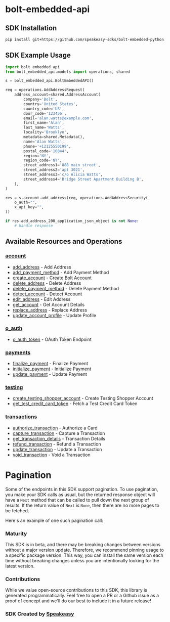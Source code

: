 # bolt-embedded-api

<!-- Start SDK Installation -->
## SDK Installation

```bash
pip install git+https://github.com/speakeasy-sdks/bolt-embedded-python.git
```
<!-- End SDK Installation -->

## SDK Example Usage
<!-- Start SDK Example Usage -->
```python
import bolt_embedded_api
from bolt_embedded_api.models import operations, shared

s = bolt_embedded_api.BoltEmbeddedAPI()

req = operations.AddAddressRequest(
    address_account=shared.AddressAccount(
        company='Bolt',
        country='United States',
        country_code='US',
        door_code='123456',
        email='alan.watts@example.com',
        first_name='Alan',
        last_name='Watts',
        locality='Brooklyn',
        metadata=shared.Metadata(),
        name='Alan Watts',
        phone='+12125550199',
        postal_code='10044',
        region='NY',
        region_code='NY',
        street_address1='888 main street',
        street_address2='apt 3021',
        street_address3='c/o Alicia Watts',
        street_address4='Bridge Street Apartment Building B',
    ),
)

res = s.account.add_address(req, operations.AddAddressSecurity(
    o_auth="",
    x_api_key="",
))

if res.add_address_200_application_json_object is not None:
    # handle response
```
<!-- End SDK Example Usage -->

<!-- Start SDK Available Operations -->
## Available Resources and Operations


### [account](docs/sdks/account/README.md)

* [add_address](docs/sdks/account/README.md#add_address) - Add Address
* [add_payment_method](docs/sdks/account/README.md#add_payment_method) - Add Payment Method
* [create_account](docs/sdks/account/README.md#create_account) - Create Bolt Account
* [delete_address](docs/sdks/account/README.md#delete_address) - Delete Address
* [delete_payment_method](docs/sdks/account/README.md#delete_payment_method) - Delete Payment Method
* [detect_account](docs/sdks/account/README.md#detect_account) - Detect Account
* [edit_address](docs/sdks/account/README.md#edit_address) - Edit Address
* [get_account](docs/sdks/account/README.md#get_account) - Get Account Details
* [replace_address](docs/sdks/account/README.md#replace_address) - Replace Address
* [update_account_profile](docs/sdks/account/README.md#update_account_profile) - Update Profile

### [o_auth](docs/sdks/oauth/README.md)

* [o_auth_token](docs/sdks/oauth/README.md#o_auth_token) - OAuth Token Endpoint

### [payments](docs/sdks/payments/README.md)

* [finalize_payment](docs/sdks/payments/README.md#finalize_payment) - Finalize Payment
* [initialize_payment](docs/sdks/payments/README.md#initialize_payment) - Initialize Payment
* [update_payment](docs/sdks/payments/README.md#update_payment) - Update Payment

### [testing](docs/sdks/testing/README.md)

* [create_testing_shopper_account](docs/sdks/testing/README.md#create_testing_shopper_account) - Create Testing Shopper Account
* [get_test_credit_card_token](docs/sdks/testing/README.md#get_test_credit_card_token) - Fetch a Test Credit Card Token

### [transactions](docs/sdks/transactions/README.md)

* [authorize_transaction](docs/sdks/transactions/README.md#authorize_transaction) - Authorize a Card
* [capture_transaction](docs/sdks/transactions/README.md#capture_transaction) - Capture a Transaction
* [get_transaction_details](docs/sdks/transactions/README.md#get_transaction_details) - Transaction Details
* [refund_transaction](docs/sdks/transactions/README.md#refund_transaction) - Refund a Transaction
* [update_transaction](docs/sdks/transactions/README.md#update_transaction) - Update a Transaction
* [void_transaction](docs/sdks/transactions/README.md#void_transaction) - Void a Transaction
<!-- End SDK Available Operations -->



<!-- Start Dev Containers -->

<!-- End Dev Containers -->



<!-- Start Pagination -->
# Pagination

Some of the endpoints in this SDK support pagination. To use pagination, you make your SDK calls as usual, but the
returned response object will have a `Next` method that can be called to pull down the next group of results. If the
return value of `Next` is `None`, then there are no more pages to be fetched.

Here's an example of one such pagination call:
<!-- End Pagination -->

<!-- Placeholder for Future Speakeasy SDK Sections -->



### Maturity

This SDK is in beta, and there may be breaking changes between versions without a major version update. Therefore, we recommend pinning usage
to a specific package version. This way, you can install the same version each time without breaking changes unless you are intentionally
looking for the latest version.

### Contributions

While we value open-source contributions to this SDK, this library is generated programmatically.
Feel free to open a PR or a Github issue as a proof of concept and we'll do our best to include it in a future release!

### SDK Created by [Speakeasy](https://docs.speakeasyapi.dev/docs/using-speakeasy/client-sdks)
